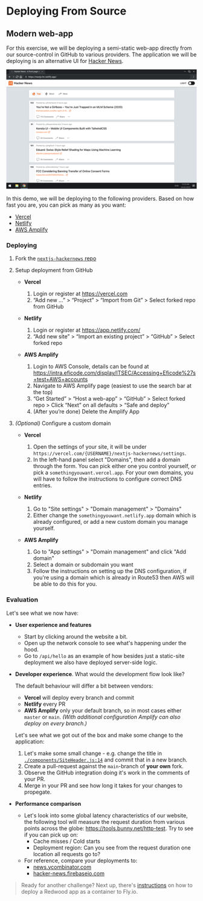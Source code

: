 # Deploying From Source

## Modern web-app

For this exercise, we will be deploying a semi-static web-app directly from our source-control in GitHub to various providers.
The application we will be deploying is an alternative UI for [Hacker News](https://news.ycombinator.com/).

![Screenshot](./imgs/hn-netlify.png)

In this demo, we will be deploying to the following providers. Based on how fast you are, you can pick as many as you want:

- [Vercel](https://vercel.com)
- [Netlify](https://netlify.com)
- [AWS Amplify](https://aws.amazon.com/amplify/)

### Deploying

1. Fork the [`nextjs-hackernews` repo](https://github.com/Addono/nextjs-hackernews)
2. Setup deployment from GitHub

   - **Vercel**

     1. Login or register at https://vercel.com
     2. “Add new …” > “Project” > “Import from Git” > Select forked repo from GitHub

   - **Netlify**

     1. Login or register at https://app.netlify.com/
     2. “Add new site” > “Import an existing project” > “GitHub” > Select forked repo

   - **AWS Amplify**

     1. Login to AWS Console, details can be found at https://intra.eficode.com/display/ITSEC/Accessing+Eficode%27s+test+AWS+accounts
     2. Navigate to AWS Amplify page (easiest to use the search bar at the top)
     3. “Get Started” > “Host a web-app” > “GitHub” > Select forked repo > Click “Next” on all defaults > “Safe and deploy”
     4. (After you’re done) Delete the Amplify App

3. _(Optional)_ Configure a custom domain

   - **Vercel**

     1. Open the settings of your site, it will be under `https://vercel.com/{USERNAME}/nextjs-hackernews/settings`.
     2. In the left-hand panel select "Domains", then add a domain through the form. You can pick either one you control yourself, or pick a `somethingyouwant.vercel.app`. For your own domains, you will have to follow the instructions to configure correct DNS entries.

   - **Netlify**

     1. Go to "Site settings" > "Domain management" > "Domains"
     2. Either change the `somethingyouwant.netlify.app` domain which is already configured, or add a new custom domain you manage yourself.

   - **AWS Amplify**

     1. Go to "App settings" > "Domain management" and click "Add domain"
     2. Select a domain or subdomain you want
     3. Follow the instructions on setting up the DNS configuration, if you're using a domain which is already in Route53 then AWS will be able to do this for you.

### Evaluation

Let's see what we now have:

- **User experience and features**

  - Start by clicking around the website a bit.
  - Open up the network console to see what's happening under the hood.
  - Go to `/api/hello` as an example of how besides just a static-site deployment we also have deployed server-side logic.

- **Developer experience**. What would the development flow look like?

  The default behaviour will differ a bit between vendors:

  - **Vercel** will deploy every branch and commit
  - **Netlify** every PR
  - **AWS Amplify** only your default branch, so in most cases either `master` or `main`. _(With additional configuration Amplify can also deploy on every branch.)_

  Let's see what we got out of the box and make some change to the application:

  1. Let's make some small change - e.g. change the title in [`./components/SiteHeader.js:14`](https://github.com/Addono/nextjs-hackernews/blob/9fd6baf1b6c4dfea2186b0b21d7eab1868c8b809/components/SiteHeader.js#L14) and commit that in a new branch.
  2. Create a pull-request against the `main`-branch of **your own** fork.
  3. Observe the GitHub integration doing it's work in the comments of your PR.
  4. Merge in your PR and see how long it takes for your changes to propegate.

- **Performance comparison**
  - Let's look into some global latency characteristics of our website, the following tool will measure the request duration from various points across the globe: https://tools.bunny.net/http-test. Try to see if you can pick up on:
    - Cache misses / Cold starts
    - Deployment region: Can you see from the request duration one location all requests go to?
  - For reference, compare your deployments to:
    - [news.ycombinator.com](https://tools.bunny.net/http-test?query=https://news.ycombinator.com/)
    - [hacker-news.firebaseio.com](https://tools.bunny.net/http-test?query=https://hacker-news.firebaseio.com)

<!--
    - But, does this actually matter? Most browser's come with build-in website performance checking tools. In Chrome that would be Lighthouse.
      - To open Lighthouse in Chrome: "Options" > "More Tools" > "Developer Tools" > "Lighthouse"
      - Run a test by clicking "Analyze page load"
-->

> Ready for another challenge? Next up, there's [instructions](./redwood-app.md) on how to deploy a Redwood app as a container to Fly.io.
